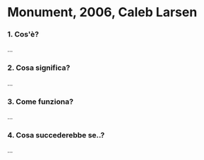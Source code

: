 #  Monument, 2006, Caleb Larsen

 ### 1. Cos'è?  
...

 ### 2. Cosa significa?  
...
 
 ### 3. Come funziona?  
...
 
 ### 4. Cosa succederebbe se..?  
...
